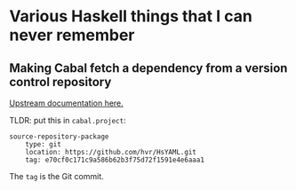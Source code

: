 # Various Haskell things that I can never remember

## Making Cabal fetch a dependency from a version control repository

[Upstream documentation
here.](https://cabal.readthedocs.io/en/3.6/cabal-project.html#specifying-packages-from-remote-version-control-locations)

TLDR: put this in `cabal.project`:

```
source-repository-package
    type: git
    location: https://github.com/hvr/HsYAML.git
    tag: e70cf0c171c9a586b62b3f75d72f1591e4e6aaa1
```

The `tag` is the Git commit.
